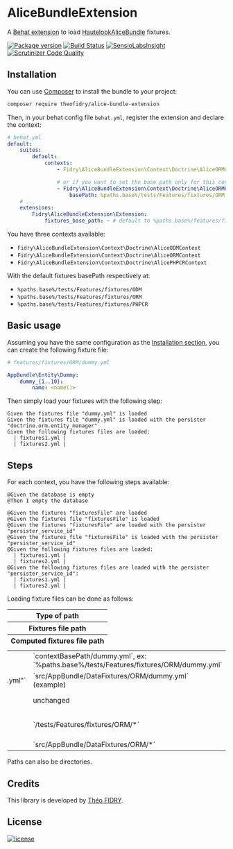 AliceBundleExtension
======================

A [Behat extension](http://behat.org) to load [HautelookAliceBundle](https://github.com/hautelook/AliceBundle) fixtures.

[![Package version](http://img.shields.io/packagist/vpre/theofidry/alice-bundle-extension.svg?style=flat-square)](https://packagist.org/packages/theofidry/alice-bundle-extension)
[![Build Status](https://img.shields.io/travis/theofidry/AliceBundleExtension.svg?branch=master&style=flat-square)](https://travis-ci.org/theofidry/AliceBundleExtension?branch=master)
[![SensioLabsInsight](https://img.shields.io/sensiolabs/i/3a633c53-a83d-47d4-aeb5-d3675aa4853d.svg?style=flat-square)](https://insight.sensiolabs.com/projects/3a633c53-a83d-47d4-aeb5-d3675aa4853d)
[![Scrutinizer Code Quality](https://img.shields.io/scrutinizer/g/theofidry/AliceBundleExtension.svg?style=flat-square)](https://scrutinizer-ci.com/g/theofidry/AliceBundleExtension/?branch=master)


## Installation

You can use [Composer](https://getcomposer.org/) to install the bundle to your project:

```bash
composer require theofidry/alice-bundle-extension
```

Then, in your behat config file `behat.yml`, register the extension and declare the context:

```yaml
# behat.yml
default:
    suites:
        default:
            contexts:
                - Fidry\AliceBundleExtension\Context\Doctrine\AliceORMContext

                # or if you want to set the base path only for this context:
                - Fidry\AliceBundleExtension\Context\Doctrine\AliceORMContext:
                    basePath: %paths.base%/tests/Features/fixtures/ORM (default value)
    # ...
    extensions:
        Fidry\AliceBundleExtension\Extension:
            fixtures_base_path: ~ # default to %paths.base%/features/fixtures
```

You have three contexts available:

* `Fidry\AliceBundleExtension\Context\Doctrine\AliceODMContext`
* `Fidry\AliceBundleExtension\Context\Doctrine\AliceORMContext`
* `Fidry\AliceBundleExtension\Context\Doctrine\AlicePHPCRContext`

With the default fixtures basePath respectively at:

* `%paths.base%/tests/Features/fixtures/ODM`
* `%paths.base%/tests/Features/fixtures/ORM`
* `%paths.base%/tests/Features/fixtures/PHPCR`

## Basic usage

Assuming you have the same configuration as the [Installation section](#Installation), you can create the following
fixture file:

```yaml
# features/fixtures/ORM/dummy.yml

AppBundle\Entity\Dummy:
    dummy_{1..10}:
        name: <name()>
```

Then simply load your fixtures with the following step:

```gherkin
Given the fixtures file "dummy.yml" is loaded
Given the fixtures file "dummy.yml" is loaded with the persister "doctrine.orm.entity_manager"
Given the following fixtures files are loaded:
  | fixtures1.yml |
  | fixtures2.yml |
```

## Steps

For each context, you have the following steps available:

```gherkin
@Given the database is empty
@Then I empty the database

@Given the fixtures "fixturesFile" are loaded
@Given the fixtures file "fixturesFile" is loaded
@Given the fixtures "fixturesFile" are loaded with the persister "persister_service_id"
@Given the fixtures file "fixturesFile" is loaded with the persister "persister_service_id"
@Given the following fixtures files are loaded:
  | fixtures1.yml |
  | fixtures2.yml |
@Given the following fixtures files are loaded with the persister "persister_service_id":
  | fixtures1.yml |
  | fixtures2.yml |
```

Loading fixture files can be done as follows:

<table>
    <thead style="float: left">
        <tr>
            <th style="display: block">Type of path</th>
            <th style="display: block">Fixtures file path</th>
            <th style="display: block">Computed fixtures file path</th>
        </tr>
    </thead>
    <tbody style="float: right">
        <tr>
            <td>Relative path</td>
            <td>`"dummy.yml"`</td>
            <td>`contextBasePath/dummy.yml`, ex: `%paths.base%/tests/Features/fixtures/ORM/dummy.yml`</td>
        </tr>
        <tr>
            <td>@Bundle path</td>
            <td>`"@AppBundle/DataFixtures/ORM/dummy.yml"`</td>
            <td>`src/AppBundle/DataFixtures/ORM/dummy.yml` (example)</td>
        </tr>
        <tr>
            <td>Absolute path</td>
            <td>`/dummy.yml`</td>
            <td>unchanged</td>
        </tr>
        <tr>
            <td>Absolute directory path</td>
            <td>`/tests/Features/fixtures/ORM/`</td>
            <td>`/tests/Features/fixtures/ORM/*`</td>
        </tr>
        <tr>
            <td>@Bundle</td>
            <td>`@AppBundle`</td>
            <td>`src/AppBundle/DataFixtures/ORM/*`</td>
        </tr>
    </tobdy>
</table>

Paths can also be directories.


## Credits

This library is developed by [Théo FIDRY](https://github.com/theofidry).


## License

[![license](https://img.shields.io/badge/license-MIT-red.svg?style=flat-square)](LICENSE)
